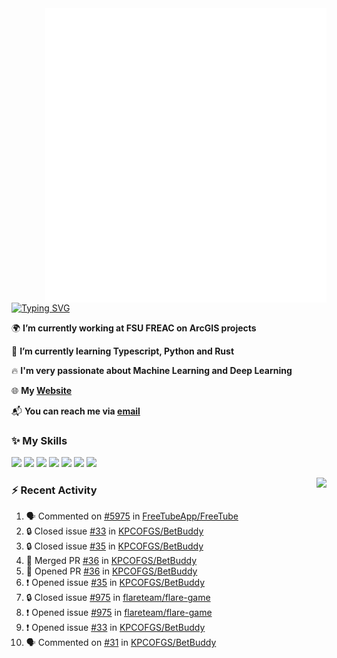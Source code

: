 <img align="right" width="450" src="github-metrics.svg">

[![Typing SVG](https://readme-typing-svg.herokuapp.com?duration=2500&vCenter=true&width=200&height=40&lines=Hello+World+👋)](https://git.io/typing-svg)

🌍 **I’m currently working at FSU FREAC on ArcGIS projects**

🌱 **I’m currently learning Typescript, Python and Rust**

🔥 **I'm very passionate about Machine Learning and Deep Learning**

🌐 **My [Website](https://kpcofgs.github.io/)**

📬 **You can reach me via [email](mailto:shixian_sheng-2@protonmail.com)**

### ✨ **My Skills**

[![](https://img.shields.io/badge/LinuxMint-47A248?style=flat-square&logo=linuxmint&logoColor=fff)](https://linuxmint.com/)
[![](https://img.shields.io/badge/MXLinux-000000?style=flat-square&logo=mxlinux&logoColor=fff)](https://mxlinux.org/)
[![](https://img.shields.io/badge/Windows11-0078d6?style=flat-square&logo=windows&logoColor=fff)](https://www.microsoft.com/software-download/windows11)
![](https://img.shields.io/badge/Python-3572A5?style=flat-square&logo=python&logoColor=white)
![](https://img.shields.io/badge/HTML-E34C26?style=flat-square&logo=html5&logoColor=white)
![](https://img.shields.io/badge/CSS-563D7C?style=flat-square&logo=css3&logoColor=white)
![](https://img.shields.io/badge/TypeScript-3178C6?style=flat-square&logo=typescript&logoColor=white)

<a>
    <img align="right" height=210px src="https://github-readme-stats.vercel.app/api?username=KPCOFGS&theme=tokyonight&show_icons=true&show=prs_merged">
</a>

### ⚡ **Recent Activity**
<!--START_SECTION:activity-->
1. 🗣 Commented on [#5975](https://github.com/FreeTubeApp/FreeTube/issues/5975#issuecomment-2452769134) in [FreeTubeApp/FreeTube](https://github.com/FreeTubeApp/FreeTube)
2. 🔒 Closed issue [#33](https://github.com/KPCOFGS/BetBuddy/issues/33) in [KPCOFGS/BetBuddy](https://github.com/KPCOFGS/BetBuddy)
3. 🔒 Closed issue [#35](https://github.com/KPCOFGS/BetBuddy/issues/35) in [KPCOFGS/BetBuddy](https://github.com/KPCOFGS/BetBuddy)
4. 🎉 Merged PR [#36](https://github.com/KPCOFGS/BetBuddy/pull/36) in [KPCOFGS/BetBuddy](https://github.com/KPCOFGS/BetBuddy)
5. 💪 Opened PR [#36](https://github.com/KPCOFGS/BetBuddy/pull/36) in [KPCOFGS/BetBuddy](https://github.com/KPCOFGS/BetBuddy)
6. ❗ Opened issue [#35](https://github.com/KPCOFGS/BetBuddy/issues/35) in [KPCOFGS/BetBuddy](https://github.com/KPCOFGS/BetBuddy)
7. 🔒 Closed issue [#975](https://github.com/flareteam/flare-game/issues/975) in [flareteam/flare-game](https://github.com/flareteam/flare-game)
8. ❗ Opened issue [#975](https://github.com/flareteam/flare-game/issues/975) in [flareteam/flare-game](https://github.com/flareteam/flare-game)
9. ❗ Opened issue [#33](https://github.com/KPCOFGS/BetBuddy/issues/33) in [KPCOFGS/BetBuddy](https://github.com/KPCOFGS/BetBuddy)
10. 🗣 Commented on [#31](https://github.com/KPCOFGS/BetBuddy/issues/31#issuecomment-2408044611) in [KPCOFGS/BetBuddy](https://github.com/KPCOFGS/BetBuddy)
<!--END_SECTION:activity-->
